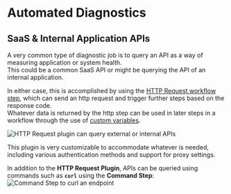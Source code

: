 # Automated Diagnostics

## SaaS & Internal Application APIs
A very common type of diagnostic job is to query an API as a way of measuring application or system health.  
This could be a common SaaS API or might be querying the API of an internal application.  

In either case, this is accomplished by using the [HTTP Request workflow step](https://resources.rundeck.com/plugins/rundeck-http-workflow-step-plugin/), which can send an http request and trigger further steps based on the response code.  
Whatever data is returned by the http step can be used in later steps in a workflow through the use of [custom variables](/learning/howto/passing-variables.html).  

![HTTP Request plugin can query external or internal APIs](/assets/img/http-step.png)

This plugin is very customizable to accommodate whatever is needed, including various authentication methods and support for proxy settings.

In addition to the **HTTP Request Plugin**, APIs can be queried using commands such as **`curl`** using the **Command Step**:
![Command Step to curl an endpoint](/assets/img/curl-example.png)
